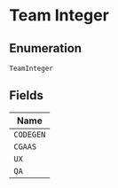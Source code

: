 
# Team Integer

## Enumeration

`TeamInteger`

## Fields

| Name |
|  --- |
| `CODEGEN` |
| `CGAAS` |
| `UX` |
| `QA` |


